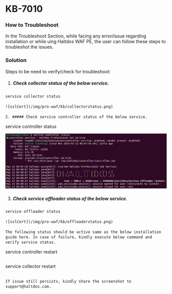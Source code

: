 # KB-7010


### How to Troubleshoot

In the Troubleshoot Section, while facing any error/issue regarding installation or while uing Haltdos WAF PE, the user can follow these steps to troubleshot the issues.  

### Solution

Steps to be need to verify/check for troubleshoot:

1. ##### Check collector status of the below service.
 ```
service collector status

![sslCert](/img/pro-waf/kb/collectorstatus.png)

2. ##### Check service controller status of the below service.
 ```
service controller status

![sslCert](/img/pro-waf/kb/contrstatus.png)


3. ##### Check service offloader status of the below service.
 ```
service offloader status

![sslCert](/img/pro-waf/kb/offloaderstatus.png)

The following status should be active same as the below installation guide here. In case of failure, kindly execute below command and verify service status.
```
 service controller restart
```
```
 service collector restart
```

If issue still persists, kindly share the screenshot to support@haltdos.com.

